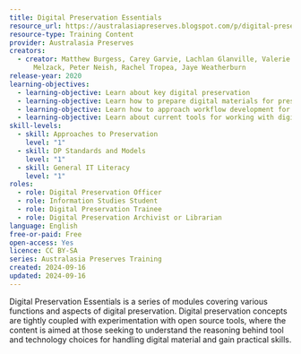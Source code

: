 ```yaml
---
title: Digital Preservation Essentials
resource_url: https://australasiapreserves.blogspot.com/p/digital-preservation-essentials.html
resource-type: Training Content
provider: Australasia Preserves
creators:
  - creator: Matthew Burgess, Carey Garvie, Lachlan Glanville, Valerie Love, Gene
      Melzack, Peter Neish, Rachel Tropea, Jaye Weatherburn
release-year: 2020
learning-objectives:
  - learning-objective: Learn about key digital preservation
  - learning-objective: Learn how to prepare digital materials for preservation
  - learning-objective: Learn how to approach workflow development for digital preservation
  - learning-objective: Learn about current tools for working with digital materials
skill-levels:
  - skill: Approaches to Preservation
    level: "1"
  - skill: DP Standards and Models
    level: "1"
  - skill: General IT Literacy
    level: "1"
roles:
  - role: Digital Preservation Officer
  - role: Information Studies Student
  - role: Digital Preservation Trainee
  - role: Digital Preservation Archivist or Librarian
language: English
free-or-paid: Free
open-access: Yes
licence: CC BY-SA
series: Australasia Preserves Training
created: 2024-09-16
updated: 2024-09-16
---
```

Digital Preservation Essentials is a series of modules covering various functions and aspects of digital preservation. Digital preservation concepts are tightly coupled with experimentation with open source tools, where the content is aimed at those seeking to understand the reasoning behind tool and technology choices for handling digital material and gain practical skills.
